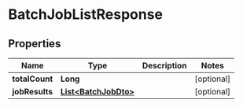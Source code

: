 

# BatchJobListResponse


## Properties

Name | Type | Description | Notes
------------ | ------------- | ------------- | -------------
**totalCount** | **Long** |  |  [optional]
**jobResults** | [**List&lt;BatchJobDto&gt;**](BatchJobDto.md) |  |  [optional]



